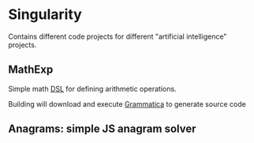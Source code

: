 # Singularity

Contains different code projects for different "artificial intelligence" projects.

## MathExp

Simple math [DSL](https://en.wikipedia.org/wiki/Domain-specific_language) for defining arithmetic operations.

Building will download and execute [Grammatica](https://github.com/cederberg/grammatica) to generate source code

## Anagrams: simple JS anagram solver

